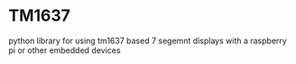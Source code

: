 # TM1637
python library for using tm1637 based 7 segemnt displays with a raspberry pi or other embedded devices
